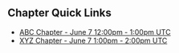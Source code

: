 ## Chapter Quick Links
* [ABC Chapter - June 7 12:00pm - 1:00pm UTC](#) 
* [XYZ Chapter - June 7 1:00pm - 2:00pm UTC](#) 
